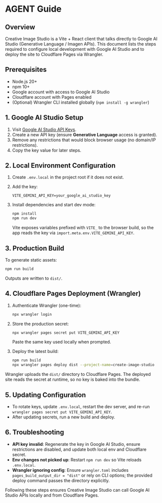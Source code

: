 # AGENT Guide

## Overview

Creative Image Studio is a Vite + React client that talks directly to Google AI Studio (Generative Language / Imagen APIs). This document lists the steps required to configure local development with Google AI Studio and to deploy the site to Cloudflare Pages via Wrangler.

## Prerequisites

- Node.js 20+
- npm 10+
- Google account with access to Google AI Studio
- Cloudflare account with Pages enabled
- (Optional) Wrangler CLI installed globally (`npm install -g wrangler`)

## 1. Google AI Studio Setup

1. Visit [Google AI Studio API Keys](https://aistudio.google.com/app/apikey).
2. Create a new API key (ensure **Generative Language** access is granted).
3. Remove any restrictions that would block browser usage (no domain/IP restrictions).
4. Copy the key value for later steps.

## 2. Local Environment Configuration

1. Create `.env.local` in the project root if it does not exist.
2. Add the key:

   ```env
   VITE_GEMINI_API_KEY=your_google_ai_studio_key
   ```

3. Install dependencies and start dev mode:

   ```bash
   npm install
   npm run dev
   ```

   Vite exposes variables prefixed with `VITE_` to the browser build, so the app reads the key via `import.meta.env.VITE_GEMINI_API_KEY`.

## 3. Production Build

To generate static assets:

```bash
npm run build
```

Outputs are written to `dist/`.

## 4. Cloudflare Pages Deployment (Wrangler)

1. Authenticate Wrangler (one-time):

   ```bash
   npx wrangler login
   ```

2. Store the production secret:

   ```bash
   npx wrangler pages secret put VITE_GEMINI_API_KEY
   ```

   Paste the same key used locally when prompted.

3. Deploy the latest build:

   ```bash
   npm run build
   npx wrangler pages deploy dist --project-name=create-image-studio
   ```

Wrangler uploads the `dist/` directory to Cloudflare Pages. The deployed site reads the secret at runtime, so no key is baked into the bundle.

## 5. Updating Configuration

- To rotate keys, update `.env.local`, restart the dev server, and re-run `wrangler pages secret put VITE_GEMINI_API_KEY`.
- After updating secrets, run a new build and deploy.

## 6. Troubleshooting

- **API key invalid**: Regenerate the key in Google AI Studio, ensure restrictions are disabled, and update both local env and Cloudflare secret.
- **Env changes not picked up**: Restart `npm run dev` so Vite reloads `.env.local`.
- **Wrangler ignoring config**: Ensure `wrangler.toml` includes `pages_build_output_dir = "dist"` or rely on CLI options; the provided deploy command passes the directory explicitly.

Following these steps ensures Creative Image Studio can call Google AI Studio APIs locally and from Cloudflare Pages.
